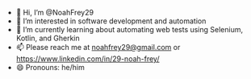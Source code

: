 - 👋 Hi, I’m @NoahFrey29
- 👀 I’m interested in software development and automation
- 🌱 I’m currently learning about automating web tests using Selenium, Kotlin, and Gherkin
- 📫 Please reach me at noahfrey29@gmail.com or https://www.linkedin.com/in/29-noah-frey/
- 😄 Pronouns: he/him

<!---
NoahFrey29/NoahFrey29 is a ✨ special ✨ repository because its `README.md` (this file) appears on your GitHub profile.
You can click the Preview link to take a look at your changes.
--->
